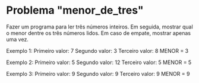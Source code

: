 # Problema "menor_de_tres"

Fazer um programa para ler três números inteiros. Em seguida, mostrar qual o menor dentre os três números lidos. Em caso de empate, mostrar apenas uma vez.

Exemplo 1:
Primeiro valor: 7
Segundo valor: 3
Terceiro valor: 8
MENOR = 3

Exemplo 2:
Primeiro valor: 5
Segundo valor: 12
Terceiro valor: 5
MENOR = 5

Exemplo 3:
Primeiro valor: 9
Segundo valor: 9
Terceiro valor: 9
MENOR = 9
